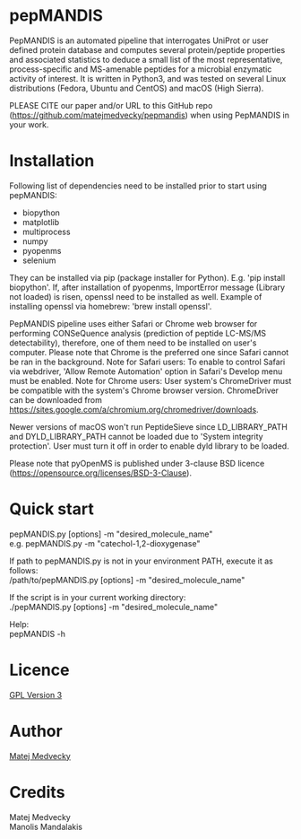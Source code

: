 # pepMANDIS

PepMANDIS is an automated pipeline that interrogates UniProt or user defined protein database
and computes several protein/peptide properties and associated statistics to deduce a small
list of the most representative, process-specific and MS-amenable peptides for a microbial
enzymatic activity of interest. It is written in Python3, and was tested on several Linux
distributions (Fedora, Ubuntu and CentOS) and macOS (High Sierra).

PLEASE CITE our paper and/or URL to this GitHub repo (https://github.com/matejmedvecky/pepmandis)
when using PepMANDIS in your work.

# Installation

Following list of dependencies need to be installed prior to start using pepMANDIS:

- biopython
- matplotlib
- multiprocess
- numpy
- pyopenms
- selenium

They can be installed via pip (package installer for Python). E.g. 'pip install biopython'.
If, after installation of pyopenms, ImportError message (Library not loaded) is risen,
openssl need to be installed as well.
Example of installing openssl via homebrew: 'brew install openssl'.

PepMANDIS pipeline uses either Safari or Chrome web browser for performing CONSeQuence analysis
(prediction of peptide LC-MS/MS detectability), therefore, one of them need to be installed
on user's computer. Please note that Chrome is the preferred one since Safari cannot be ran
in the background.
Note for Safari users: To enable to control Safari via webdriver, 'Allow Remote Automation' option
                       in Safari's Develop menu must be enabled.
Note for Chrome users: User system's ChromeDriver must be compatible with the system's Chrome browser
                       version. ChromeDriver can be downloaded from
                       https://sites.google.com/a/chromium.org/chromedriver/downloads.

Newer versions of macOS won't run PeptideSieve since LD_LIBRARY_PATH and DYLD_LIBRARY_PATH cannot be
loaded due to 'System integrity protection'. User must turn it off in order to enable dyld library
to be loaded.

Please note that pyOpenMS is published under 3-clause BSD licence (https://opensource.org/licenses/BSD-3-Clause).

# Quick start

pepMANDIS.py [options] -m "desired_molecule_name"\
e.g. pepMANDIS.py -m "catechol-1,2-dioxygenase"

If path to pepMANDIS.py is not in your environment PATH, execute it as follows:\
/path/to/pepMANDIS.py [options] -m "desired_molecule_name"

If the script is in your current working directory:\
./pepMANDIS.py [options] -m "desired_molecule_name" 

Help:\
pepMANDIS -h

# Licence

[GPL Version 3](https://github.com/matejmedvecky/pepmandis/blob/master/LICENSE)

# Author

[Matej Medvecky](https://github.com/matejmedvecky)

# Credits

Matej Medvecky\
Manolis Mandalakis
